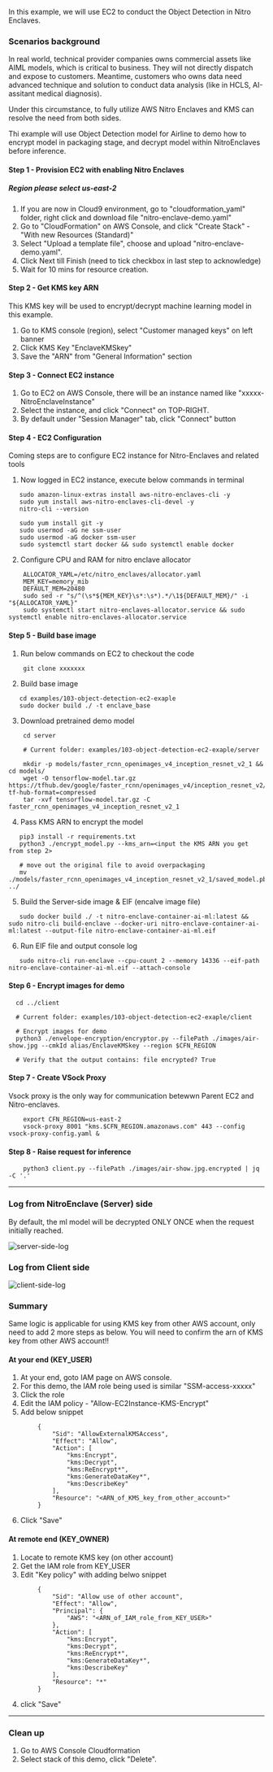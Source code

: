 In this example, we will use EC2 to conduct the Object Detection in Nitro Enclaves.

### Scenarios background
In real world, technical provider companies owns commercial assets like AIML models, which is critical to business. They will not directly dispatch and expose to customers.
Meantime, customers who owns data need advanced technique and solution to conduct data analysis (like in HCLS, AI-assitant medical diagnosis).

Under this circumstance, to fully utilize AWS Nitro Enclaves and KMS can resolve the need from both sides.

Thi example will use Object Detection model for Airline to demo how to encrypt model in packaging stage, and decrypt model within NitroEnclaves before inference.


#### Step 1 - Provision EC2 with enabling Nitro Enclaves
##### Region please select us-east-2
1. If you are now in Cloud9 environment, go to "cloudformation_yaml" folder, right click and download file "nitro-enclave-demo.yaml"
2. Go to "CloudFormation" on AWS Console, and click "Create Stack" - "With new Resources (Standard)"
3. Select "Upload a template file", choose and upload "nitro-enclave-demo.yaml".
4. Click Next till Finish (need to tick checkbox in last step to acknowledge)
5. Wait for 10 mins for resource creation.

#### Step 2 - Get KMS key ARN
This KMS key will be used to encrypt/decrypt machine learning model in this example.
1. Go to KMS console (region), select "Customer managed keys" on left banner
2. Click KMS Key "EnclaveKMSkey"
3. Save the "ARN" from "General Information" section


#### Step 3 - Connect EC2 instance
1. Go to EC2 on AWS Console, there will be an instance named like "xxxxx-NitroEnclaveInstance"
2. Select the instance, and click "Connect" on TOP-RIGHT.
3. By default under "Session Manager" tab, click "Connect" button


#### Step 4 - EC2 Configuration
Coming steps are to configure EC2 instance for Nitro-Enclaves and related tools
1. Now logged in EC2 instance, execute below commands in terminal
```
   sudo amazon-linux-extras install aws-nitro-enclaves-cli -y
   sudo yum install aws-nitro-enclaves-cli-devel -y
   nitro-cli --version
   
   sudo yum install git -y
   sudo usermod -aG ne ssm-user
   sudo usermod -aG docker ssm-user
   sudo systemctl start docker && sudo systemctl enable docker
```
2. Configure CPU and RAM for nitro enclave allocator
```
    ALLOCATOR_YAML=/etc/nitro_enclaves/allocator.yaml
    MEM_KEY=memory_mib
    DEFAULT_MEM=20480
    sudo sed -r "s/^(\s*${MEM_KEY}\s*:\s*).*/\1${DEFAULT_MEM}/" -i "${ALLOCATOR_YAML}"
    sudo systemctl start nitro-enclaves-allocator.service && sudo systemctl enable nitro-enclaves-allocator.service
```

#### Step 5 - Build base image
1. Run below commands on EC2 to checkout the code
```
    git clone xxxxxxx 
```
2. Build base image
```
   cd examples/103-object-detection-ec2-exaple
   sudo docker build ./ -t enclave_base
```
3. Download pretrained demo model
```
    cd server
    
    # Current folder: examples/103-object-detection-ec2-exaple/server
    
    mkdir -p models/faster_rcnn_openimages_v4_inception_resnet_v2_1 && cd models/
    wget -O tensorflow-model.tar.gz https://tfhub.dev/google/faster_rcnn/openimages_v4/inception_resnet_v2/1?tf-hub-format=compressed
    tar -xvf tensorflow-model.tar.gz -C faster_rcnn_openimages_v4_inception_resnet_v2_1
```
4. Pass KMS ARN to encrypt the model
```
   pip3 install -r requirements.txt
   python3 ./encrypt_model.py --kms_arn=<input the KMS ARN you get from step 2>
   
   # move out the original file to avoid overpackaging
   mv ./models/faster_rcnn_openimages_v4_inception_resnet_v2_1/saved_model.pb ../
```
5. Build the Server-side image & EIF (encalve image file)
```
   sudo docker build ./ -t nitro-enclave-container-ai-ml:latest && sudo nitro-cli build-enclave --docker-uri nitro-enclave-container-ai-ml:latest --output-file nitro-enclave-container-ai-ml.eif
```
6. Run EIF file and output console log
```
   sudo nitro-cli run-enclave --cpu-count 2 --memory 14336 --eif-path nitro-enclave-container-ai-ml.eif --attach-console
```


#### Step 6 - Encrypt images for demo
```
  cd ../client
  
  # Current folder: examples/103-object-detection-ec2-exaple/client
 
  # Encrypt images for demo
  python3 ./envelope-encryption/encryptor.py --filePath ./images/air-show.jpg --cmkId alias/EnclaveKMSkey --region $CFN_REGION

  # Verify that the output contains: file encrypted? True
```

#### Step 7 - Create VSock Proxy
Vsock proxy is the only way for communication betewwn Parent EC2 and Nitro-enclaves.
```
    export CFN_REGION=us-east-2
    vsock-proxy 8001 "kms.$CFN_REGION.amazonaws.com" 443 --config vsock-proxy-config.yaml &
```

#### Step 8 - Raise request for inference
```
    python3 client.py --filePath ./images/air-show.jpg.encrypted | jq -C '.'
```


---
### Log from NitroEnclave (Server) side
By default, the ml model will be decrypted ONLY ONCE when the request initially reached.

![server-side-log](./readme_images/server-side-log.png)

### Log from Client side
![client-side-log](./readme_images/client-side-log.png)


### Summary
Same logic is applicable for using KMS key from other AWS account, only need to add 2 more steps as below.
You will need to confirm the arn of KMS key from other AWS account!!

#### At your end (KEY_USER)
1. At your end, goto IAM page on AWS console. 
2. For this demo, the IAM role being used is similar "SSM-access-xxxxx"
3. Click the role
4. Edit the IAM policy - "Allow-EC2Instance-KMS-Encrypt"
5. Add below snippet
```
        {
            "Sid": "AllowExternalKMSAccess",
            "Effect": "Allow",
            "Action": [
                "kms:Encrypt",
                "kms:Decrypt",
                "kms:ReEncrypt*",
                "kms:GenerateDataKey*",
                "kms:DescribeKey"
            ],
            "Resource": "<ARN_of_KMS_key_from_other_account>"
        }
```
6. Click "Save"


#### At remote end (KEY_OWNER)
1. Locate to remote KMS key (on other account)
2. Get the IAM role from KEY_USER
3. Edit "Key policy" with adding belwo snippet
```
        {
            "Sid": "Allow use of other account",
            "Effect": "Allow",
            "Principal": {
                "AWS": "<ARN_of_IAM_role_from_KEY_USER>"
            },
            "Action": [
                "kms:Encrypt",
                "kms:Decrypt",
                "kms:ReEncrypt*",
                "kms:GenerateDataKey*",
                "kms:DescribeKey"
            ],
            "Resource": "*"
        }
```
4. click "Save"

----
### Clean up
1. Go to AWS Console Cloudformation
2. Select stack of this demo, click "Delete".